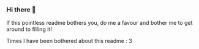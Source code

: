 ### Hi there 👋

If this pointless readme bothers you, do me a favour and bother me to get around to filling it! 

Times I have been bothered about this readme : 3

<!--
**Vivek-Raman/Vivek-Raman** is a ✨ _special_ ✨ repository because its `README.md` (this file) appears on your GitHub profile.

Here are some ideas to get you started:

- 🔭 I’m currently working on ...
- 🌱 I’m currently learning ...
- 👯 I’m looking to collaborate on ...
- 🤔 I’m looking for help with ...
- 💬 Ask me about ...
- 📫 How to reach me: ...
- 😄 Pronouns: ...
- ⚡ Fun fact: ...
-->
